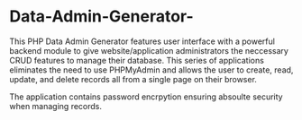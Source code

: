 # Data-Admin-Generator-

This PHP Data Admin Generator features user interface with a powerful backend module to give website/application administrators the neccessary CRUD features to manage their database.
This series of applications eliminates the need to use PHPMyAdmin and allows the user to create, read, update, and delete records all from a single page on their browser. 

The application contains password encrpytion ensuring absoulte security when managing records.




